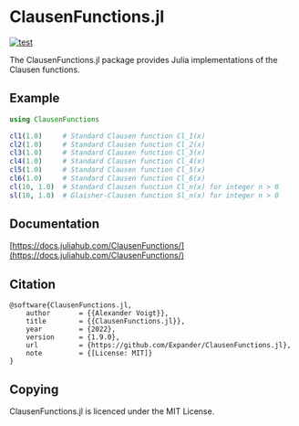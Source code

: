 ClausenFunctions.jl
==========

[![test](https://github.com/Expander/ClausenFunctions.jl/actions/workflows/build.yml/badge.svg)](https://github.com/Expander/ClausenFunctions.jl/actions/workflows/build.yml)

The ClausenFunctions.jl package provides Julia implementations of the
Clausen functions.


Example
-------

```.jl
using ClausenFunctions

cl1(1.0)     # Standard Clausen function Cl_1(x)
cl2(1.0)     # Standard Clausen function Cl_2(x)
cl3(1.0)     # Standard Clausen function Cl_3(x)
cl4(1.0)     # Standard Clausen function Cl_4(x)
cl5(1.0)     # Standard Clausen function Cl_5(x)
cl6(1.0)     # Standard Clausen function Cl_6(x)
cl(10, 1.0)  # Standard Clausen function Cl_n(x) for integer n > 0
sl(10, 1.0)  # Glaisher-Clausen function Sl_n(x) for integer n > 0
```


Documentation
-------------

[https://docs.juliahub.com/ClausenFunctions/](https://docs.juliahub.com/ClausenFunctions/)


Citation
--------

~~~.bibtex
@software{ClausenFunctions.jl,
    author       = {{Alexander Voigt}},
    title        = {{ClausenFunctions.jl}},
    year         = {2022},
    version      = {1.9.0},
    url          = {https://github.com/Expander/ClausenFunctions.jl},
    note         = {[License: MIT]}
}
~~~


Copying
-------

ClausenFunctions.jl is licenced under the MIT License.
